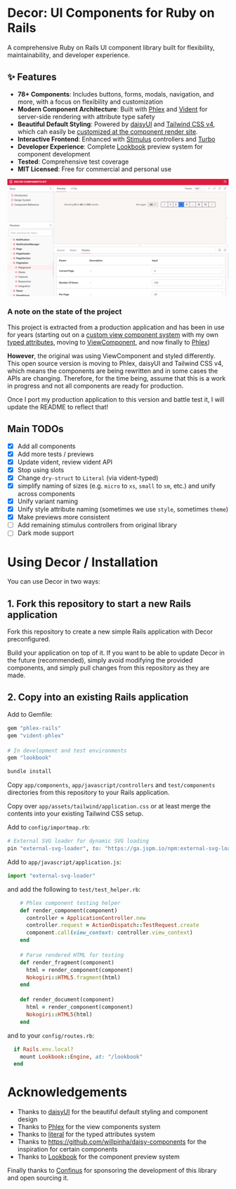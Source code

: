 # Decor: UI Components for Ruby on Rails

A comprehensive Ruby on Rails UI component library built for flexibility, maintainability, and developer experience.

## ✨ Features

- **78+ Components**: Includes buttons, forms, modals, navigation, and more, with a focus on flexibility and customization
- **Modern Component Architecture**: Built with [Phlex](https://phlex.fun) and [Vident](https://github.com/stevegeek/vident) for server-side rendering with attribute type safety
- **Beautiful Default Styling**: Powered by [daisyUI](https://daisyui.com) and [Tailwind CSS v4](https://tailwindcss.com), which cah easily be [customized at the component render site](https://github.com/stevegeek/vident/blob/main/README.md?plain=1#L614).
- **Interactive Frontend**: Enhanced with [Stimulus](https://stimulus.hotwired.dev) controllers and [Turbo](https://turbo.hotwired.dev)
- **Developer Experience**: Complete [Lookbook](https://lookbook.build) preview system for component development
- **Tested**: Comprehensive test coverage
- **MIT Licensed**: Free for commercial and personal use

![Decor Component Library](test/components/docs/lookbook.png)

### A note on the state of the project

This project is extracted from a production application and has been in use for years (starting out on a [custom view component system](https://github.com/stevegeek/vc) with my own [typed attributes](https://github.com/stevegeek/typed_support), moving to [ViewComponent](https://viewcomponent.org), and now finally to [Phlex](https://phlex.fun))

**However**, the original was using ViewComponent and styled differently. This open source version is moving to Phlex, daisyUI and Tailwind CSS v4, which means the components are being rewritten 
and in some cases the APIs are changing. Therefore, for the time being, assume that this is a work in progress and not all components
are ready for production. 

Once I port my production application to this version and battle test it, I will update the README to reflect that!

## Main TODOs

- [x] Add all components
- [x] Add more tests / previews
- [x] Update vident, review vident API
- [x] Stop using slots
- [x] Change `dry-struct` to `Literal` (via vident-typed)
- [x] simplify naming of sizes (e.g. `micro` to `xs`, `small` to `sm`, etc.) and unify across components
- [x] Unify variant naming
- [x] Unify style attribute naming (sometimes we use `style`, sometimes `theme`)
- [x] Make previews more consistent
- [ ] Add remaining stimulus controllers from original library
- [ ] Dark mode support

# Using Decor / Installation

You can use Decor in two ways:

## 1. Fork this repository to start a new Rails application

Fork this repository to create a new simple Rails application with Decor preconfigured.

Build your application on top of it. If you want to be able to update Decor in the future (recommended), simply
avoid modifying the provided components, and simply pull changes from this repository as they are made.

## 2. Copy into an existing Rails application

Add to Gemfile:

```ruby
gem "phlex-rails"
gem "vident-phlex"

# In development and test environments
gem "lookbook"
```

```bash
bundle install
```

Copy `app/components`, `app/javascript/controllers` and `test/components` directories from this repository to your Rails application.

Copy over `app/assets/tailwind/application.css` or at least merge the contents into your existing Tailwind CSS setup.

Add to `config/importmap.rb`:
```ruby
# External SVG loader for dynamic SVG loading
pin "external-svg-loader", to: "https://ga.jspm.io/npm:external-svg-loader@1.7.1/dist/svg-loader.min.js"
```

Add to `app/javascript/application.js`:
```javascript
import "external-svg-loader"
```

and add the following to `test/test_helper.rb`:

```ruby
    # Phlex component testing helper
    def render_component(component)
      controller = ApplicationController.new
      controller.request = ActionDispatch::TestRequest.create
      component.call(view_context: controller.view_context)
    end

    # Parse rendered HTML for testing
    def render_fragment(component)
      html = render_component(component)
      Nokogiri::HTML5.fragment(html)
    end

    def render_document(component)
      html = render_component(component)
      Nokogiri::HTML5(html)
    end
```


and to your `config/routes.rb`:

```ruby
  if Rails.env.local?
    mount Lookbook::Engine, at: "/lookbook"
  end
```

# Acknowledgements
 
- Thanks to [daisyUI](https://daisyui.com) for the beautiful default styling and component design
- Thanks to [Phlex](https://phlex.fun) for the view components system
- Thanks to [literal](https://literal.fun) for the typed attributes system
- Thanks to https://github.com/willpinha/daisy-components for the inspiration for certain components
- Thanks to [Lookbook](https://lookbook.build) for the component preview system

Finally thanks to [Confinus](https://confinus.com) for sponsoring the development of this library and open sourcing it.
